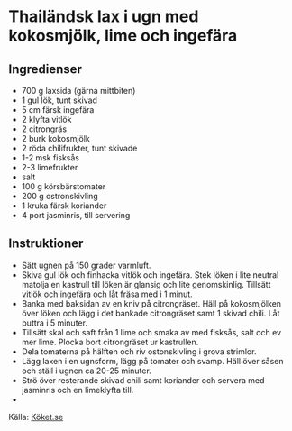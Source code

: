 # Thailändsk lax i ugn med kokosmjölk, lime och ingefära

## Ingredienser

* 700 g laxsida (gärna mittbiten)
* 1  gul lök, tunt skivad
* 5 cm färsk ingefära
* 2 klyfta vitlök
* 2  citrongräs
* 2 burk kokosmjölk
* 2  röda chilifrukter, tunt skivade
* 1-2 msk fisksås
* 2-3  limefrukter
* salt
* 100 g körsbärstomater
* 200 g ostronskivling
* 1 kruka färsk koriander
* 4 port jasminris, till servering

## Instruktioner

* Sätt ugnen på 150 grader varmluft. 
* Skiva gul lök och finhacka vitlök och ingefära. Stek löken i lite neutral matolja en kastrull till löken är glansig och lite genomskinlig. Tillsätt vitlök och ingefära och låt fräsa med i 1 minut. 
* Banka med baksidan av en kniv på citrongräset. Häll på kokosmjölken över löken och lägg i det bankade citrongräset samt 1 skivad chili. Låt puttra i 5 minuter.
* Tillsätt skal och saft från 1 lime och smaka av med fisksås, salt och ev mer lime. Plocka bort citrongräset ur kastrullen. 
* Dela tomaterna på hälften och riv ostonskivling i grova strimlor. 
* Lägg laxen i en ugnsform, lägg på tomater och svamp. Häll över såsen och ställ i ugnen ca 20-25 minuter. 
* Strö över resterande skivad chili samt koriander och servera med jasminris och en limeklyfta till.
* 

Källa: [Köket.se](https://www.koket.se/thailandsk-lax-i-ugn-med-kokosmjolk-lime-och-ingefara)
